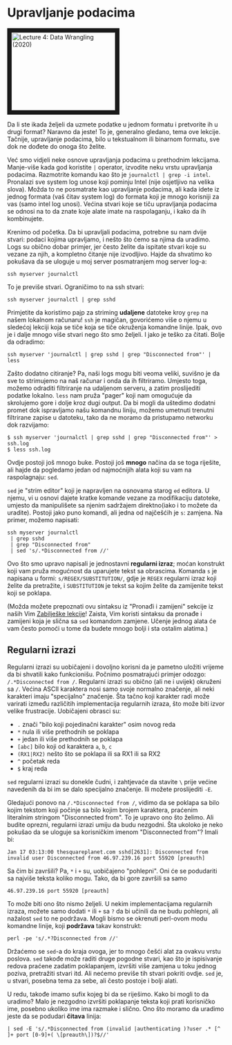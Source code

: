 # Upravljanje podacima

<a href="http://www.youtube.com/watch?feature=player_embedded&v=sz_dsktIjt4
" target="_blank"><img src="" 
alt="Lecture 4: Data Wrangling (2020)" width="240" height="180" border="10" /></a>

Da li ste ikada željeli da uzmete podatke u jednom formatu i pretvorite ih u drugi format? Naravno da jeste! To je, generalno gledano, tema ove lekcije. Tačnije, upravljanje podacima, bilo u tekstualnom ili binarnom formatu, sve dok ne dođete do onoga što želite.

Već smo vidjeli neke osnove upravljanja podacima u prethodnim lekcijama. Manje-više kada god koristite `|` operator, izvodite neku vrstu upravljanja podacima. Razmotrite komandu kao što je `journalctl | grep -i intel`. Pronalazi sve system log unose koji pominju Intel (nije osjetljivo na velika slova). Možda to ne posmatrate kao upravljanje podacima, ali kada idete iz jednog formata (vaš čitav system log) do formata koji je mnogo korisniji za vas (samo intel log unosi). Većina stvari koje se tiču upravljanja podacima se odnosi na to da znate koje alate imate na raspolaganju, i kako da ih kombinujete. 

Krenimo od početka. Da bi upravljali podacima, potrebne su nam dvije stvari: podaci kojima upravljamo, i nešto što ćemo sa njima da uradimo. Logs su obično dobar primjer, jer često želite da ispitate stvari koje su vezane za njih, a kompletno čitanje nije izvodljivo. Hajde da shvatimo ko pokušava da se uloguje u moj server posmatranjem mog server log-a: 

```console
ssh myserver journalctl
```

To je previše stvari. Ograničimo to na ssh stvari:

```console 
ssh myserver journalctl | grep sshd
```

Primjetite da koristimo pajp za striming __udaljene__ datoteke kroy `grep` na našem lokalnom računaru! `ssh` je magičan, govorićemo više o njemu u sledećoj lekciji koja se tiče koja se tiče okruženja komandne linije. Ipak, ovo je i dalje mnogo više stvari nego što smo željeli. I jako je teško za čitati. Bolje da odradimo:

```console
ssh myserver 'journalctl | grep sshd | grep "Disconnected from"' | less
```
Zašto dodatno citiranje? Pa, naši logs mogu biti veoma veliki, suvišno je da sve to strimujemo na naš računar i onda da ih filtriramo. Umjesto toga, možemo odraditi filtriranje na udaljenom serveru, a zatim proslijediti podatke lokalno. `less` nam pruža "pager" koji nam omogućuje da skrolujemo gore i dolje kroz dugi output. Da bi mogli da uštedimo dodatni promet dok ispravljamo našu komandnu liniju, možemo umetnuti trenutni filtrirane zapise u datoteku, tako da ne moramo da pristupamo networku dok razvijamo: 

```console
$ ssh myserver 'journalctl | grep sshd | grep "Disconnected from"' > ssh.log
$ less ssh.log
```

Ovdje postoji još mnogo buke. Postoji još __mnogo__ načina da se toga riješite, ali hajde da pogledamo jedan od najmoćnijih alata koji su vam na raspolagnaju: `sed`.

`sed` je "strim editor" koji je napravljen na osnovama starog `ed` editora. U njemu, vi u osnovi dajete kratke komande vezane za modifikaciju datoteke, umjesto da manipulišete sa njenim sadržajem direktno(iako i to možete da uradite). Postoji jako puno komandi, ali jedna od najčešćih je `s`: zamjena. Na primer, možemo napisati:

```console
ssh myserver journalctl
 | grep sshd
 | grep "Disconnected from"
 | sed 's/.*Disconnected from //'
```

Ovo što smo upravo napisali je jednostavni __regularni izraz__; moćan konstrukt koji vam pruža mogućnost da uparujete tekst sa obrascima. Komanda `s` je napisana u formi: `s/REGEX/SUBSTITUTION/`, gdje je `REGEX` regularni izraz koji želite da pretražite, i `SUBSTITUTION` je tekst sa kojim želite da zamijenite tekst koji se poklapa. 

(Možda možete prepoznati ovu sintaksu iz "Pronađi i zamijeni" sekcije iz naših Vim [Zabilješke lekcije](https://missing.csail.mit.edu/2020/editors/#advanced-vim)! Zaista, Vim koristi sintaksu da pronađe i zamijeni koja je slična sa `sed` komandom zamjene. Učenje jednog alata će vam često pomoći u tome da budete mnogo bolji i sta ostalim alatima.)

## Regularni izrazi

Regularni izrazi su uobičajeni i dovoljno korisni da je pametno uložiti vrijeme da bi shvatili kako funkcionišu. Počnimo posmatrajući primjer odozgo: `/.*Disconnected from /`. Regularni izrazi su obično (ali ne i uvijek) okruženi sa `/`. Većina ASCII karaktera nosi samo svoje normalno značenje, ali neki karakteri imaju "specijalno" značenje. Šta tačno koji karakter radi može varirati između različitih implementacija regularnih izraza, što može biti izvor velike frustracije.
Uobičajeni obrasci su: 

- `.` znači "bilo koji pojedinačni karakter" osim novog reda
- `*` nula ili više prethodnih se poklapa
- `+` jedan ili više prethodnih se poklapa 
- `[abc]` bilo koji od karaktera `a`, `b`, `c`
- `(RX1|RX2)` nešto što se poklapa ili sa RX1 ili sa RX2
- `^` početak reda
- `$` kraj reda

`sed` regularni izrazi su donekle čudni, i zahtjevaće da stavite `\` prije većine navedenih da bi im se dalo specijalno značenje. Ili možete proslijediti `-E`.

Gledajući ponovo na `/.*Disconnected from /`, vidimo da se poklapa sa bilo kojim tekstom koji počinje sa bilo kojim brojem karaktera, praćenim literalnim stringom "Disconnected from". To je upravo ono što želimo. Ali budite oprezni, regularni izrazi umiju da budu nezgodni. Šta ukoloko je neko pokušao da se uloguje sa korisničkim imenom "Disconnected from"? Imali bi: 

```console
Jan 17 03:13:00 thesquareplanet.com sshd[2631]: Disconnected from invalid user Disconnected from 46.97.239.16 port 55920 [preauth]
```

Sa čim bi završili? Pa, `*` i `+` su, uobičajeno "pohlepni". Oni će se podudariti sa najviše teksta koliko mogu. Tako, da bi gore završili sa samo

```console
46.97.239.16 port 55920 [preauth]
```

To može biti ono što nismo željeli. U nekim implementacijama regularnih izraza, možete samo dodati `*` ili `+` sa `?` da bi učinili da ne budu pohlepni, ali nažalost `sed` to ne podržava. Mogli bismo se okrenuti perl-ovom modu komandne linije, koji __podržava__ takav konstrukt: 

```console
perl -pe 's/.*?Disconnected from //'
```

Držaćemo se `sed`-a do kraja ovoga, jer to mnogo češći alat za ovakvu vrstu poslova. `sed` takođe može raditi druge pogodne stvari, kao što je ispisivanje redova praćene zadatim poklapanjem, izvršiti više zamjena u toku jednog poziva, pretražiti stvari itd. Ali nećemo previše tih stvari pokriti ovdje. `sed` je, u stvari, posebna tema za sebe, ali često postoje i bolji alati.

U redu, takođe imamo sufix kojeg bi da se riješimo. Kako bi mogli to da uradimo? Malo je nezgodno izvršiti poklapanje teksta koji prati korisničko ime, posebno ukoliko ime ima razmake i slično. Ono što moramo da uradimo jeste da se podudari __čitava__ linija: 

```console
| sed -E 's/.*Disconnected from (invalid |authenticating )?user .* [^ ]+ port [0-9]+( \[preauth\])?$//'
```
